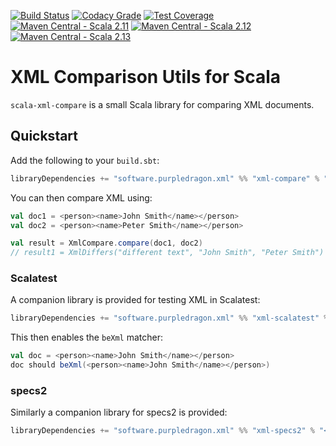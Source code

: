 [![Build Status](https://img.shields.io/travis/stringbean/scala-xml-compare/master.svg)](https://travis-ci.org/stringbean/scala-xml-compare)
[![Codacy Grade](https://img.shields.io/codacy/grade/47939504d2cc49b0a7eb21f6bcc5c24d.svg?label=codacy)](https://www.codacy.com/app/stringbean/scala-xml-compare)
[![Test Coverage](https://img.shields.io/codecov/c/github/stringbean/scala-xml-compare/master.svg)](https://codecov.io/gh/stringbean/scala-xml-compare)
[![Maven Central - Scala 2.11](https://img.shields.io/maven-central/v/software.purpledragon.xml/xml-compare_2.11.svg?label=scala%202.11)](https://search.maven.org/search?q=g:software.purpledragon.xml%20a:xml-compare_2.11)
[![Maven Central - Scala 2.12](https://img.shields.io/maven-central/v/software.purpledragon.xml/xml-compare_2.12.svg?label=scala%202.12)](https://search.maven.org/search?q=g:software.purpledragon.xml%20a:xml-compare_2.12)
[![Maven Central - Scala 2.13](https://img.shields.io/maven-central/v/software.purpledragon.xml/xml-compare_2.13.svg?label=scala%202.13)](https://search.maven.org/search?q=g:software.purpledragon.xml%20a:xml-compare_2.13)

# XML Comparison Utils for Scala

`scala-xml-compare` is a small Scala library for comparing XML documents.

## Quickstart

Add the following to your `build.sbt`:

```scala
libraryDependencies += "software.purpledragon.xml" %% "xml-compare" % "<version>"
```

You can then compare XML using:

```scala
val doc1 = <person><name>John Smith</name></person>
val doc2 = <person><name>Peter Smith</name></person>

val result = XmlCompare.compare(doc1, doc2)
// result1 = XmlDiffers("different text", "John Smith", "Peter Smith")
```

### Scalatest

A companion library is provided for testing XML in Scalatest:

```scala
libraryDependencies += "software.purpledragon.xml" %% "xml-scalatest" % "<version>" % Test
```

This then enables the `beXml` matcher:

```scala
val doc = <person><name>John Smith</name></person>
doc should beXml(<person><name>John Smith</name></person>)
```

### specs2

Similarly a companion library for specs2 is provided:

```scala
libraryDependencies += "software.purpledragon.xml" %% "xml-specs2" % "<version>" % Test
```

